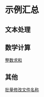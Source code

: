 # 示例汇总

## 文本处理


## 数学计算

[整数求和](https://github.com/mumingv/shell/tree/master/demo/get_sum_int)


## 其他

[批量修改文件名称](https://github.com/mumingv/shell/tree/master/demo/m-rename)


